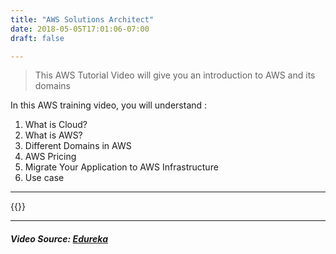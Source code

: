```yaml
---
title: "AWS Solutions Architect"
date: 2018-05-05T17:01:06-07:00
draft: false

---
```


> This AWS Tutorial Video will give you an introduction to AWS and its domains


In this AWS training video, you will understand :

1. What is Cloud?
2. What is AWS?
3. Different Domains in AWS
4. AWS Pricing
5. Migrate Your Application to AWS Infrastructure
6. Use case

***
{{<youtube IT1X42D1KeA>}}

***

##### Video Source: [Edureka](https://www.edureka.co/)